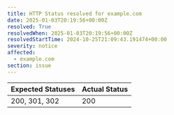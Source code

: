 ```yaml
---
title: HTTP Status resolved for example.com
date: 2025-01-03T20:19:56+00:00Z
resolved: True
resolvedWhen: 2025-01-03T20:19:56+00:00Z
resolvedStartTime: 2024-10-25T21:09:43.191474+00:00
severity: notice
affected:
  - example.com
section: issue
---
```


| Expected Statuses | Actual Status  |
|-------------------|----------------|
| 200, 301, 302 | 200 |
